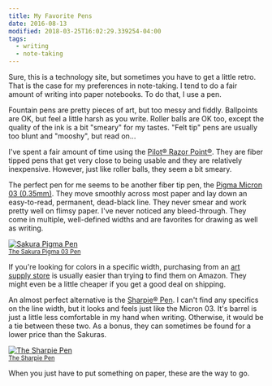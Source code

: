 ```yaml
---
title: My Favorite Pens
date: 2016-08-13
modified: 2018-03-25T16:02:29.339254-04:00
tags:
  - writing
  - note-taking
---
```


Sure, this is a technology site, but sometimes you have to get a little retro. That is the case for my preferences in note-taking. I tend to do a fair amount of writing into paper notebooks. To do that, I use a pen.

Fountain pens are pretty pieces of art, but too messy and fiddly. Ballpoints are OK, but feel a little harsh as you write. Roller balls are OK too, except the quality of the ink is a bit "smeary" for my tastes. "Felt tip" pens are usually too blunt and "mooshy", but read on...

I've spent a fair amount of time using the [Pilot® Razor Point®](https://www.amazon.com/Pilot-Razor-Point-Marker-11001/dp/B00006IFJN). They are fiber tipped pens that get very close to being usable and they are relatively inexpensive. However, just like roller balls, they seem a bit smeary.

The perfect pen for me seems to be another fiber tip pen, the [Pigma Micron 03 (0.35mm)](https://www.amazon.com/Sakura-50037-6-Piece-Micron-03-0-35mm/dp/B00K3KRMK8/ref=wl_mb_wl_huc_mrai_2_dp). They move smoothly across most paper and lay down an easy-to-read, permanent, dead-black line. They never smear and work pretty well on flimsy paper. I've never noticed any bleed-through. They come in multiple, well-defined widths and are favorites for drawing as well as writing.

[![Sakura Pigma Pen](/static/img/2016-08-13-Sakura_Pigma_03_Pen.jpg "The Sakura Pigma Pen")<br><small>The Sakura Pigma 03 Pen</small>](/static/img/2016-08-13-Sakura_Pigma_03_Pen.jpg)

If you're looking for colors in a specific width, purchasing from an [art supply store](http://www.dickblick.com/products/sakura-pigma-micron-pen/) is usually easier than trying to find them on Amazon. They might even be a little cheaper if you get a good deal on shipping.

An almost perfect alternative is the [Sharpie® Pen](https://www.amazon.com/Sharpie-Black-Porous-Point-1744769/dp/B007RTMEX8/ref=sr_1_5?s=office-products&ie=UTF8&qid=1471117903&sr=1-5&keywords=sharpie+pens). I can't find any specifics on the line width, but it looks and feels just like the Micron 03. It's barrel is just a little less comfortable in my hand when writing. Otherwise, it would be a tie between these two. As a bonus, they can sometimes be found for a lower price than the Sakuras.

[![The Sharpie Pen](/static/img/2016-08-13-Sharpie_Pen.jpg "The Sharpie Pen")<br><small>The Sharpie Pen</small>](/static/img/2016-08-13-Sharpie_Pen.jpg)

When you just have to put something on paper, these are the way to go.


